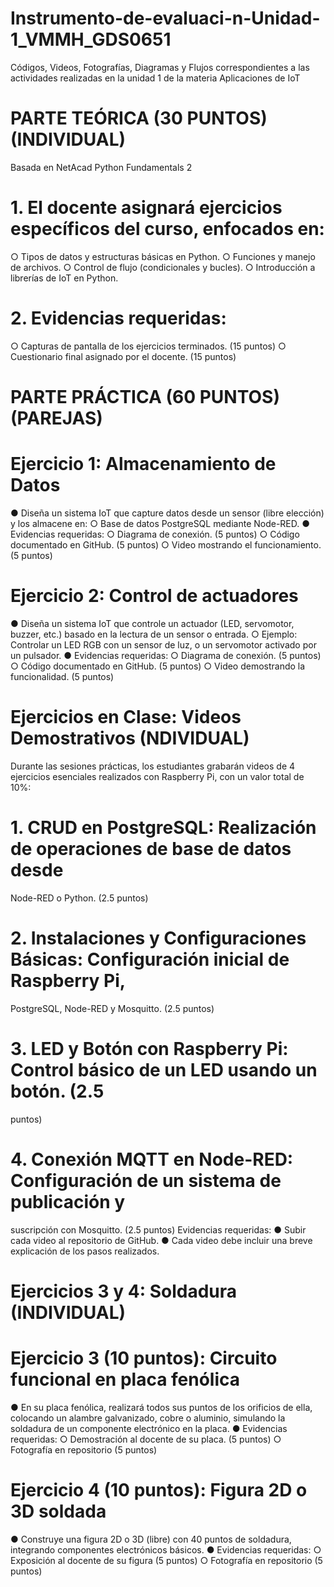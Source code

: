 # Instrumento-de-evaluaci-n-Unidad-1_VMMH_GDS0651
Códigos, Videos, Fotografías, Diagramas y Flujos correspondientes a las actividades realizadas en la unidad 1 de la materia Aplicaciones de IoT

# PARTE TEÓRICA (30 PUNTOS) (INDIVIDUAL)
Basada en NetAcad Python Fundamentals 2
# 1. El docente asignará ejercicios específicos del curso, enfocados en:
○ Tipos de datos y estructuras básicas en Python.
○ Funciones y manejo de archivos.
○ Control de flujo (condicionales y bucles).
○ Introducción a librerías de IoT en Python.

# 2. Evidencias requeridas:
○ Capturas de pantalla de los ejercicios terminados. (15 puntos)
○ Cuestionario final asignado por el docente. (15 puntos)


# PARTE PRÁCTICA (60 PUNTOS) (PAREJAS)
# Ejercicio 1: Almacenamiento de Datos 
● Diseña un sistema IoT que capture datos desde un sensor (libre elección) y los
almacene en:
○ Base de datos PostgreSQL mediante Node-RED.
● Evidencias requeridas:
○ Diagrama de conexión. (5 puntos)
○ Código documentado en GitHub. (5 puntos)
○ Video mostrando el funcionamiento. (5 puntos)

# Ejercicio 2: Control de actuadores
● Diseña un sistema IoT que controle un actuador (LED, servomotor, buzzer, etc.)
basado en la lectura de un sensor o entrada.
○ Ejemplo: Controlar un LED RGB con un sensor de luz, o un servomotor
activado por un pulsador.
● Evidencias requeridas:
○ Diagrama de conexión. (5 puntos)
○ Código documentado en GitHub. (5 puntos)
○ Video demostrando la funcionalidad. (5 puntos)


# Ejercicios en Clase: Videos Demostrativos (NDIVIDUAL)
Durante las sesiones prácticas, los estudiantes grabarán videos de 4 ejercicios esenciales
realizados con Raspberry Pi, con un valor total de 10%:
# 1. CRUD en PostgreSQL: Realización de operaciones de base de datos desde
Node-RED o Python. (2.5 puntos)

# 2. Instalaciones y Configuraciones Básicas: Configuración inicial de Raspberry Pi,
PostgreSQL, Node-RED y Mosquitto. (2.5 puntos)

# 3. LED y Botón con Raspberry Pi: Control básico de un LED usando un botón. (2.5
puntos)

# 4. Conexión MQTT en Node-RED: Configuración de un sistema de publicación y
suscripción con Mosquitto. (2.5 puntos)
Evidencias requeridas:
● Subir cada video al repositorio de GitHub.
● Cada video debe incluir una breve explicación de los pasos realizados.


# Ejercicios 3 y 4: Soldadura (INDIVIDUAL)
# Ejercicio 3 (10 puntos): Circuito funcional en placa fenólica
● En su placa fenólica, realizará todos sus puntos de los orificios de ella, colocando un
alambre galvanizado, cobre o aluminio, simulando la soldadura de un componente
electrónico en la placa.
● Evidencias requeridas:
○ Demostración al docente de su placa. (5 puntos)
○ Fotografía en repositorio (5 puntos)

# Ejercicio 4 (10 puntos): Figura 2D o 3D soldada
● Construye una figura 2D o 3D (libre) con 40 puntos de soldadura, integrando
componentes electrónicos básicos.
● Evidencias requeridas:
○ Exposición al docente de su figura (5 puntos)
○ Fotografía en repositorio (5 puntos)

